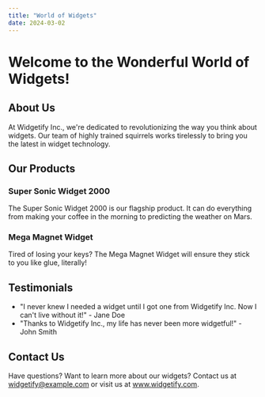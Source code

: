 ```yaml
---
title: "World of Widgets"
date: 2024-03-02
---
```


# Welcome to the Wonderful World of Widgets!

## About Us

At Widgetify Inc., we're dedicated to revolutionizing the way you think about widgets. Our team of highly trained squirrels works tirelessly to bring you the latest in widget technology.

## Our Products

### Super Sonic Widget 2000

The Super Sonic Widget 2000 is our flagship product. It can do everything from making your coffee in the morning to predicting the weather on Mars.

### Mega Magnet Widget

Tired of losing your keys? The Mega Magnet Widget will ensure they stick to you like glue, literally!

## Testimonials

- "I never knew I needed a widget until I got one from Widgetify Inc. Now I can't live without it!" - Jane Doe
- "Thanks to Widgetify Inc., my life has never been more widgetful!" - John Smith

## Contact Us

Have questions? Want to learn more about our widgets? Contact us at widgetify@example.com or visit us at www.widgetify.com.

